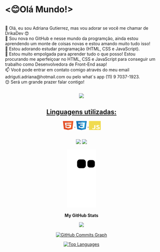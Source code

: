 <h1><😊Olá Mundo!></h1><br>
👋 Olá, eu sou Adriana Gutierrez, mas vou adorar se você me chamar de DrikaDev 😍<br>
👀 Sou nova no GitHub e nesse mundo da programção, ainda estou aprendendo um monte de coisas novas e estou amando muito tudo isso!<br>
🌱 Estou adorando estudar programação (HTML, CSS e JavaScript).<br>
💞️ Estou muito empolgada para aprender tudo o que posso! Estou procurando me aperfeiçoar no HTML, CSS e JavaScript para conseguir um trabalho como Desenvolvedora de Front-End asap!<br>
📫 Você pode entrar em contato comigo através do meu email adriguti.adriana@hotmail.com ou pelo what´s app (11) 9 7037-1923.<br>
😊 Será um grande prazer falar contigo!<br>

##
<div align="center">
  <a href="https://github.com/drikadev">
  <img height="200em" src="https://github-readme-stats.vercel.app/api?username=drikadev&show_icons=true&theme=synthwave&include_all_commits=true&count_private=true"/>
  
##
<h2>Linguagens utilizadas:</h2>
<div align="center">
  <img align="center" alt="HTML" height="30" width="40" src="https://raw.githubusercontent.com/devicons/devicon/master/icons/html5/html5-original.svg">
  <img align="center" alt="CSS" height="30" width="40" src="https://raw.githubusercontent.com/devicons/devicon/master/icons/css3/css3-original.svg">
  <img align="center" alt="JS" height="30" width="40" src="https://raw.githubusercontent.com/devicons/devicon/master/icons/javascript/javascript-plain.svg">
</div>
  
##
<div align="center">  
  <a href="https://www.linkedin.com/in/drikadev/" target="_blank"><img src="https://img.shields.io/badge/-LinkedIn-%230077B5?style=for-the-badge&logo=linkedin&logoColor=white" target="_blank"></a>
  <a href="https://www.instagram.com/adri.guti.1979/" target="_blank"><img src="https://img.shields.io/badge/-Instagram-%23E4405F?style=for-the-badge&logo=instagram&logoColor=white" target="_blank"></a>
  
  ![Snake animation](https://github.com/DrikaDev/DrikaDev/blob/output/github-contribution-grid-snake.svg)
</div>

<b>My GitHub Stats</b>

<a href="https://github.com/DrikaDev"><img src="https://github-readme-streak-stats.herokuapp.com/?user=drikadev&stroke=ffffff&background=1c1917&ring=0891b2&fire=0891b2&currStreakNum=ffffff&currStreakLabel=0891b2&sideNums=ffffff&sideLabels=ffffff&dates=ffffff&hide_border=true" /></a>

<a href="https://github.com/DrikaDev"><img src="https://activity-graph.herokuapp.com/graph?username=drikadev&bg_color=1c1917&color=ffffff&line=0891b2&point=ffffff&area_color=1c1917&area=true&hide_border=true&custom_title=GitHub%20Commits%20Graph" alt="GitHub Commits Graph" /></a>

<a href="https://github.com/DrikaDev" align="left"><img src="https://github-readme-stats.vercel.app/api/top-langs/?username=drikadev&langs_count=10&title_color=0891b2&text_color=ffffff&icon_color=0891b2&bg_color=1c1917&hide_border=true&locale=en&custom_title=Top%20%Languages" alt="Top Languages" /></a>
